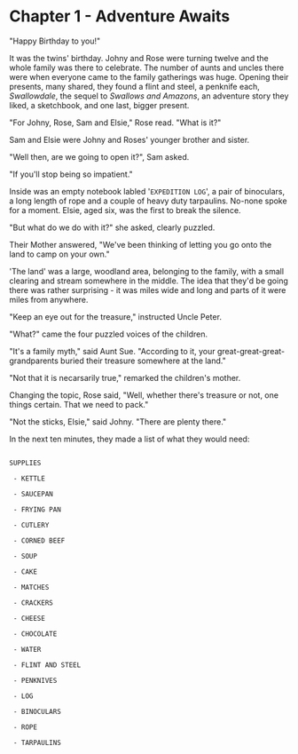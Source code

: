 # Chapter 1 - Adventure Awaits

"Happy Birthday to you!"

It was the twins' birthday. Johny and Rose were turning twelve and the whole family was there to celebrate. The number of aunts and uncles there were when everyone came to the family gatherings was huge. Opening their presents, many shared, they found a flint and steel, a penknife each, *Swallowdale*, the sequel to *Swallows and Amazons*, an adventure story they liked, a sketchbook, and one last, bigger present.

"For Johny, Rose, Sam and Elsie," Rose read. "What is it?"

Sam and Elsie were Johny and Roses' younger brother and sister.

"Well then, are we going to open it?", Sam asked.

"If you'll stop being so impatient."

Inside was an empty notebook labled '`EXPEDITION LOG`', a pair of binoculars, a long length of rope and a couple of heavy duty tarpaulins. No-none spoke for a moment. Elsie, aged six, was the first to break the silence.

"But what do we do with it?" she asked, clearly puzzled.

Their Mother answered, "We've been thinking of letting you go onto the land to camp on your own."

'The land' was a large, woodland area, belonging to the family, with a small clearing and stream somewhere in the middle. The idea that they'd be going there was rather surprising - it was miles wide and long and parts of it were miles from anywhere.

"Keep an eye out for the treasure," instructed Uncle Peter.

"What?" came the four puzzled voices of the children.

"It's a family myth," said Aunt Sue. "According to it, your great-great-great-grandparents buried their treasure somewhere at the land."

"Not that it is necarsarily true," remarked the children's mother.

Changing the topic, Rose said, "Well, whether there's treasure or not, one things certain. That we need to pack."

"Not the sticks, Elsie," said Johny. "There are plenty there."

In the next ten minutes, they made a list of what they would need:

```

SUPPLIES

 - KETTLE

 - SAUCEPAN

 - FRYING PAN

 - CUTLERY

 - CORNED BEEF

 - SOUP

 - CAKE

 - MATCHES

 - CRACKERS

 - CHEESE

 - CHOCOLATE

 - WATER

 - FLINT AND STEEL

 - PENKNIVES

 - LOG

 - BINOCULARS

 - ROPE

 - TARPAULINS

```

